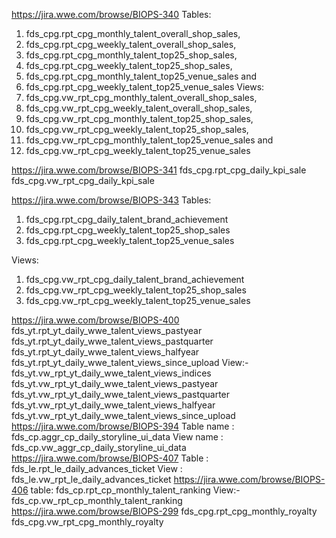 https://jira.wwe.com/browse/BIOPS-340
 Tables: 
1) fds_cpg.rpt_cpg_monthly_talent_overall_shop_sales,
2) fds_cpg.rpt_cpg_weekly_talent_overall_shop_sales,
3) fds_cpg.rpt_cpg_monthly_talent_top25_shop_sales,
4) fds_cpg.rpt_cpg_weekly_talent_top25_shop_sales,
5) fds_cpg.rpt_cpg_monthly_talent_top25_venue_sales and
6) fds_cpg.rpt_cpg_weekly_talent_top25_venue_sales 
Views: 
1) fds_cpg.vw_rpt_cpg_monthly_talent_overall_shop_sales,
2) fds_cpg.vw_rpt_cpg_weekly_talent_overall_shop_sales,
3) fds_cpg.vw_rpt_cpg_monthly_talent_top25_shop_sales,
4) fds_cpg.vw_rpt_cpg_weekly_talent_top25_shop_sales,
5) fds_cpg.vw_rpt_cpg_monthly_talent_top25_venue_sales and
6) fds_cpg.vw_rpt_cpg_weekly_talent_top25_venue_sales 

https://jira.wwe.com/browse/BIOPS-341
fds_cpg.rpt_cpg_daily_kpi_sale
fds_cpg.vw_rpt_cpg_daily_kpi_sale

https://jira.wwe.com/browse/BIOPS-343
Tables:
1) fds_cpg.rpt_cpg_daily_talent_brand_achievement
2) fds_cpg.rpt_cpg_weekly_talent_top25_shop_sales
3) fds_cpg.rpt_cpg_weekly_talent_top25_venue_sales

Views:
1) fds_cpg.vw_rpt_cpg_daily_talent_brand_achievement
2) fds_cpg.vw_rpt_cpg_weekly_talent_top25_shop_sales
3) fds_cpg.vw_rpt_cpg_weekly_talent_top25_venue_sales

https://jira.wwe.com/browse/BIOPS-400
fds_yt.rpt_yt_daily_wwe_talent_views_pastyear
fds_yt.rpt_yt_daily_wwe_talent_views_pastquarter
fds_yt.rpt_yt_daily_wwe_talent_views_halfyear
fds_yt.rpt_yt_daily_wwe_talent_views_since_upload
View:- 
fds_yt.vw_rpt_yt_daily_wwe_talent_views_indices
fds_yt.vw_rpt_yt_daily_wwe_talent_views_pastyear
fds_yt.vw_rpt_yt_daily_wwe_talent_views_pastquarter
fds_yt.vw_rpt_yt_daily_wwe_talent_views_halfyear
fds_yt.vw_rpt_yt_daily_wwe_talent_views_since_upload
https://jira.wwe.com/browse/BIOPS-394
Table name : fds_cp.aggr_cp_daily_storyline_ui_data 
View name : fds_cp.vw_aggr_cp_daily_storyline_ui_data
https://jira.wwe.com/browse/BIOPS-407
Table : fds_le.rpt_le_daily_advances_ticket
View :  fds_le.vw_rpt_le_daily_advances_ticket
https://jira.wwe.com/browse/BIOPS-406
table:
fds_cp.rpt_cp_monthly_talent_ranking
View:- 
fds_cp.vw_rpt_cp_monthly_talent_ranking
https://jira.wwe.com/browse/BIOPS-299
fds_cpg.rpt_cpg_monthly_royalty
fds_cpg.vw_rpt_cpg_monthly_royalty
